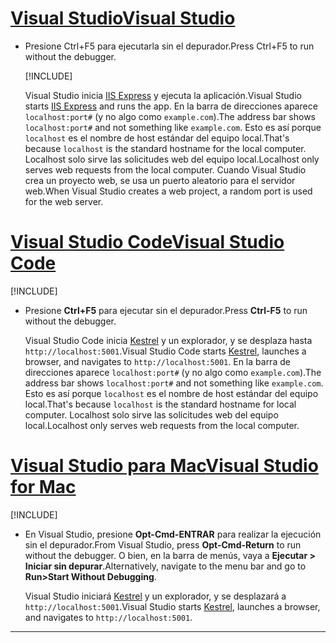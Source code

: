 # <a name="visual-studio"></a>[<span data-ttu-id="65ebe-101">Visual Studio</span><span class="sxs-lookup"><span data-stu-id="65ebe-101">Visual Studio</span></span>](#tab/visual-studio)

* <span data-ttu-id="65ebe-102">Presione Ctrl+F5 para ejecutarla sin el depurador.</span><span class="sxs-lookup"><span data-stu-id="65ebe-102">Press Ctrl+F5 to run without the debugger.</span></span>

  [!INCLUDE[](~/includes/trustCertVS.md)]

  <span data-ttu-id="65ebe-103">Visual Studio inicia [IIS Express](/iis/extensions/introduction-to-iis-express/iis-express-overview) y ejecuta la aplicación.</span><span class="sxs-lookup"><span data-stu-id="65ebe-103">Visual Studio starts [IIS Express](/iis/extensions/introduction-to-iis-express/iis-express-overview) and runs the app.</span></span> <span data-ttu-id="65ebe-104">En la barra de direcciones aparece `localhost:port#` (y no algo como `example.com`).</span><span class="sxs-lookup"><span data-stu-id="65ebe-104">The address bar shows `localhost:port#` and not something like `example.com`.</span></span> <span data-ttu-id="65ebe-105">Esto es así porque `localhost` es el nombre de host estándar del equipo local.</span><span class="sxs-lookup"><span data-stu-id="65ebe-105">That's because `localhost` is the standard hostname for the local computer.</span></span> <span data-ttu-id="65ebe-106">Localhost solo sirve las solicitudes web del equipo local.</span><span class="sxs-lookup"><span data-stu-id="65ebe-106">Localhost only serves web requests from the local computer.</span></span> <span data-ttu-id="65ebe-107">Cuando Visual Studio crea un proyecto web, se usa un puerto aleatorio para el servidor web.</span><span class="sxs-lookup"><span data-stu-id="65ebe-107">When Visual Studio creates a web project, a random port is used for the web server.</span></span>
 
# <a name="visual-studio-code"></a>[<span data-ttu-id="65ebe-108">Visual Studio Code</span><span class="sxs-lookup"><span data-stu-id="65ebe-108">Visual Studio Code</span></span>](#tab/visual-studio-code)

  [!INCLUDE[](~/includes/trustCertVSC.md)]

* <span data-ttu-id="65ebe-109">Presione **Ctrl+F5** para ejecutar sin el depurador.</span><span class="sxs-lookup"><span data-stu-id="65ebe-109">Press **Ctrl-F5** to run without the debugger.</span></span>

  <span data-ttu-id="65ebe-110">Visual Studio Code inicia [Kestrel](xref:fundamentals/servers/kestrel) y un explorador, y se desplaza hasta `http://localhost:5001`.</span><span class="sxs-lookup"><span data-stu-id="65ebe-110">Visual Studio Code starts [Kestrel](xref:fundamentals/servers/kestrel), launches a browser, and navigates to `http://localhost:5001`.</span></span> <span data-ttu-id="65ebe-111">En la barra de direcciones aparece `localhost:port#` (y no algo como `example.com`).</span><span class="sxs-lookup"><span data-stu-id="65ebe-111">The address bar shows `localhost:port#` and not something like `example.com`.</span></span> <span data-ttu-id="65ebe-112">Esto es así porque `localhost` es el nombre de host estándar del equipo local.</span><span class="sxs-lookup"><span data-stu-id="65ebe-112">That's because `localhost` is the standard hostname for  local computer.</span></span> <span data-ttu-id="65ebe-113">Localhost solo sirve las solicitudes web del equipo local.</span><span class="sxs-lookup"><span data-stu-id="65ebe-113">Localhost only serves web requests from the local computer.</span></span>

  
# <a name="visual-studio-for-mac"></a>[<span data-ttu-id="65ebe-114">Visual Studio para Mac</span><span class="sxs-lookup"><span data-stu-id="65ebe-114">Visual Studio for Mac</span></span>](#tab/visual-studio-mac)

  [!INCLUDE[](~/includes/trustCertMac.md)]

* <span data-ttu-id="65ebe-115">En Visual Studio, presione **Opt-Cmd-ENTRAR** para realizar la ejecución sin el depurador.</span><span class="sxs-lookup"><span data-stu-id="65ebe-115">From Visual Studio, press **Opt-Cmd-Return** to run without the debugger.</span></span> <span data-ttu-id="65ebe-116">O bien, en la barra de menús, vaya a **Ejecutar > Iniciar sin depurar**.</span><span class="sxs-lookup"><span data-stu-id="65ebe-116">Alternatively, navigate to the menu bar and go to **Run>Start Without Debugging**.</span></span>

  <span data-ttu-id="65ebe-117">Visual Studio iniciará [Kestrel](xref:fundamentals/servers/kestrel) y un explorador, y se desplazará a `http://localhost:5001`.</span><span class="sxs-lookup"><span data-stu-id="65ebe-117">Visual Studio starts [Kestrel](xref:fundamentals/servers/kestrel), launches a browser, and navigates to `http://localhost:5001`.</span></span>

<!-- End of VS tabs -->

---